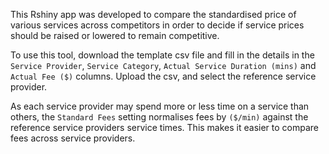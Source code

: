 This Rshiny app was developed to compare the standardised price of various
services across competitors in order to decide if service prices should be
raised or lowered to remain competitive.

To use this tool, download the template csv file and fill in the details in the
`Service Provider`, `Service Category`, `Actual Service Duration (mins)` and
`Actual Fee ($)` columns. Upload the csv, and select the reference service
provider.

As each service provider may spend more or less time on a service than others,
the `Standard Fees` setting normalises fees by `($/min)` against the reference
service providers service times. This makes it easier to compare fees across
service providers.
